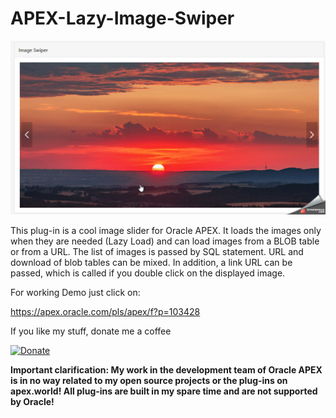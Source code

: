  # APEX-Lazy-Image-Swiper

![Screenshot](https://github.com/RonnyWeiss/APEX-Lazy-Image-Swiper/blob/master/screenshot.gif?raw=true)

This plug-in is a cool image slider for Oracle APEX. It loads the images only when they are needed (Lazy Load) and can load images from a BLOB table or from a URL. The list of images is passed by SQL statement. URL and download of blob tables can be mixed. In addition, a link URL can be passed, which is called if you double click on the displayed image.

For working Demo just click on:

https://apex.oracle.com/pls/apex/f?p=103428

If you like my stuff, donate me a coffee

[![Donate](https://img.shields.io/badge/Donate-PayPal-green.svg)](https://www.paypal.me/RonnyW1)

**Important clarification: My work in the development team of Oracle APEX is in no way related to my open source projects or the plug-ins on apex.world! All plug-ins are built in my spare time and are not supported by Oracle!**